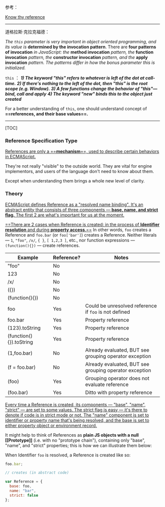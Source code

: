参考：

[Know thy reference](http://perfectionkills.com/know-thy-reference/)

---

道格拉斯·克拉克福德：

*The `this` parameter is very important in object oriented programming, and its value is* **determined by the invocation pattern**. There are **four patterns of invocation** *in JavaScript: the* **method invocation** *pattern, the* **function invocation** *pattern, the* **constructor invocation** *pattern, and the* **apply invocation** *pattern. The patterns differ in how the bonus parameter this is initialized.*

`this` ：
***1) The keyword "this" refers to whatever is left of the dot at call-time.***
***2) If there's nothing to the left of the dot, then "this" is the root scope (e.g. Window).***
***3) A few functions change the behavior of "this"—bind, call and apply***
***4) The keyword "new" binds this to the object just created***

For a better understanding of `this`, one should understand concept of **==references, and their base values==.**

---

[TOC]

### Reference Specification Type

<u>References are only a ==**mechanism**==, [used to describe certain behaviors in ECMAScript](https://es5.github.io/#x8.7).</u> 

They're not really "visible" to the outside world. They are vital for engine implementors, and users of the language don't need to know about them.

Except when understanding them brings a whole new level of clarity.

### Theory

<u>ECMAScript defines Reference as a "resolved name binding". It's an abstract entity that consists of three components — **base, name, and strict flag.** The first 2 are what's important for us at the moment.</u>

<u>==There are 2 cases when Reference is created: in the process of **Identifier resolution** and during **property access**.==</u> In other words, `foo` creates a Reference and `foo.bar` (or `foo['bar']`) creates a Reference. Neither literals — `1`, `"foo"`, `/x/`, `{ }`, `[ 1,2,3 ]`, etc., nor function expressions — `(function(){})` — create references.

| Example                 | Reference? | Notes                                                  |
| ----------------------- | ---------- | ------------------------------------------------------ |
| "foo"                   | No         |                                                        |
| 123                     | No         |                                                        |
| /x/                     | No         |                                                        |
| ({})                    | No         |                                                        |
| (function(){})          | No         |                                                        |
| foo                     | Yes        | Could be unresolved reference if `foo` is not defined  |
| foo.bar                 | Yes        | Property reference                                     |
| (123).toString          | Yes        | Property reference                                     |
| (function(){}).toString | Yes        | Property reference                                     |
| (1,foo.bar)             | No         | Already evaluated, BUT see grouping operator exception |
| (f = foo.bar)           | No         | Already evaluated, BUT see grouping operator exception |
| (foo)                   | Yes        | Grouping operator does not evaluate reference          |
| (foo.bar)               | Yes        | Ditto with property reference                          |

<u>Every time a Reference is created, its components — "base", "name", "strict" — are set to some values. The strict flag is easy — it's there to denote if code is in strict mode or not. The "name" component is set to identifier or property name that's being resolved, and the base is set to either property object or environment record.</u>

It might help to think of References as **plain JS objects with a null [[Prototype]]** (i.e. with no "prototype chain"), containing only "base", "name", and "strict" properties; this is how we can illustrate them below:

When Identifier `foo` is resolved, a Reference is created like so:

```js
foo.bar;

// creates (in abstract code)

var Reference = {
  base: foo,
  name: "bar",
  strict: false
};
```



